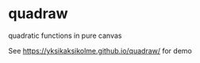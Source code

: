 # quadraw
quadratic functions in pure canvas

See https://yksikaksikolme.github.io/quadraw/ for demo
